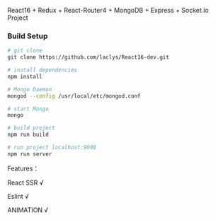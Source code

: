 React16 + Redux + React-Router4 + MongoDB + Express + Socket.io Project

### Build Setup

```bash
# git clone
git clone https://github.com/laclys/React16-dev.git

# install dependencies
npm install

# Mongo Daemon
mongod --config /usr/local/etc/mongod.conf

# start Mongo
mongo

# build project
npm run build

# run project localhost:9098
npm run server

```

Features：

React SSR √

Eslint √

ANIMATION √
